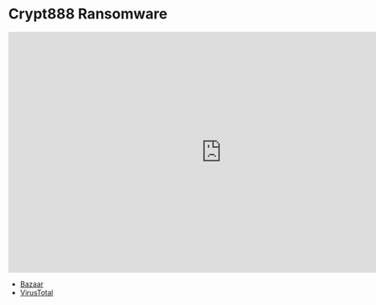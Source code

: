 # Crypt888 Ransomware

<iframe width="848" height="480" src="https://www.youtube.com/embed/_vYuZsAO5Sw" title="YouTube video player" frameborder="0" allow="accelerometer; autoplay; clipboard-write; encrypted-media; gyroscope; picture-in-picture" allowfullscreen></iframe>

* [Bazaar](https://bazaar.abuse.ch/sample/faa47da24f0494f637c0264a6d1d53f033a693c5bce624b8e9d4c525dd0e2e9f/)
* [VirusTotal](https://www.virustotal.com/gui/file/faa47da24f0494f637c0264a6d1d53f033a693c5bce624b8e9d4c525dd0e2e9f)

